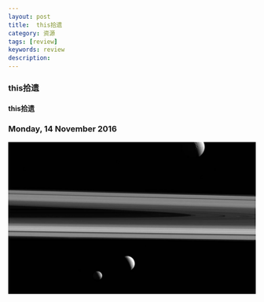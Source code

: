 ```yaml
---
layout: post
title:  this拾遗
category: 资源
tags: [review]
keywords: review
description:
---
```


### this拾遗

#### this拾遗

###  Monday, 14 November 2016

![cassini](/../../assets/img/resource/2016/cassini_21.jpg)

